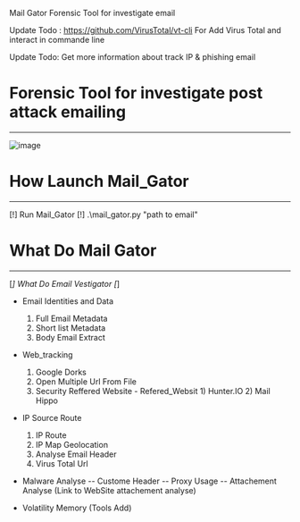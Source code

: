 Mail Gator
Forensic Tool for investigate email

Update Todo : https://github.com/VirusTotal/vt-cli
For Add Virus Total and interact in commande line

Update Todo: Get more information about track IP & phishing email


# Forensic Tool for investigate post attack emailing #
------------------------------------------------------


![image](https://user-images.githubusercontent.com/18190054/76979451-3ebed400-6938-11ea-82bd-9ecacfe45406.png)





# How Launch Mail_Gator #
-------------------------
[!] Run Mail_Gator [!]
.\mail_gator.py "path to email"

# What Do Mail Gator #
----------------------
[*] What Do Email Vestigator [*]

- Email Identities and Data
    1) Full Email Metadata
    2) Short list Metadata
    3) Body Email Extract

- Web_tracking
    1) Google Dorks
    2) Open Multiple Url From File
    3) Security Reffered Website
            - Refered_Websit
                    1) Hunter.IO
                    2) Mail Hippo

- IP Source Route
    1) IP Route
    2) IP Map Geolocation
    3) Analyse Email Header
    4) Virus Total Url

- Malware Analyse
    -- Custome Header
    -- Proxy Usage
    -- Attachement Analyse (Link to WebSite attachement analyse)

- Volatility Memory (Tools Add)

